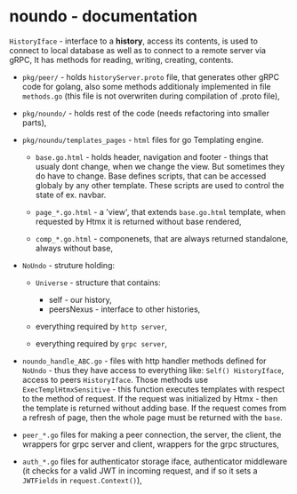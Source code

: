 # noundo - documentation

`HistoryIface` - interface to a **history**, access its contents, is used to connect to local database as well as to connect to a remote server via gRPC,
It has methods for reading, writing, creating, contents.

- `pkg/peer/` - holds `historyServer.proto` file, that generates other gRPC code for golang, also some methods additionaly implemented in file `methods.go` (this file is not overwriten during compilation of .proto file),

- `pkg/noundo/` - holds rest of the code (needs refactoring into smaller parts),

- `pkg/noundu/templates_pages` - `html` files for go Templating engine.
  - `base.go.html` - holds header, navigation and footer - things that usualy dont change, when we change the view. But sometimes they do have to change. Base defines scripts, that can be accessed globaly by any other template. These scripts are used to control the state of ex. navbar.

  - `page_*.go.html` - a 'view', that extends `base.go.html` template, when requested by Htmx it is returned without base rendered,

  - `comp_*.go.html` - componenets, that are always returned standalone, always without base,

- `NoUndo` - struture holding:

  - `Universe` - structure that contains:
    - self - our history,
    - peersNexus - interface to other histories,

  - everything required by `http server`,

  - everything required by `grpc server`,

- `noundo_handle_ABC.go` - files with http handler methods defined for `NoUndo` - thus they have access to everything like: `Self() HistoryIface`, access to peers `HistoryIface`. Those methods use `ExecTemplHtmxSensitive` - this function executes templates with respect to the method of request. If the request was initialized by Htmx - then the template is returned without adding base. If the request comes from a refresh of page, then the whole page must be returned with the `base`.

- `peer_*.go` files for making a peer connection, the server, the client, the wrappers for grpc server and client, wrappers for the grpc structures,

- `auth_*.go` files for authenticator storage iface, authenticator middleware (it checks for a valid JWT in incoming request, and if so it sets a `JWTFields` in `request.Context()`),






